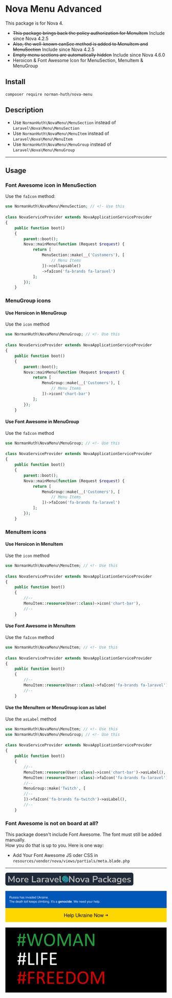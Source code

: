 # Nova Menu Advanced

This package is for Nova 4.

* ~~This package brings back the policy authorization for MenuItem~~ Include since Nova 4.2.5
* ~~Also, the well-known canSee method is added to MenuItem and MenuSection~~ Include since Nova 4.2.5
* ~~Empty menu sections are automatically hidden~~ Include since Nova 4.6.0
* Heroicon & Font Awesome Icon for MenuSection, MenuItem & MenuGroup

## Install

```
composer require norman-huth/nova-menu
```

## Description

* Use `NormanHuth\NovaMenu\MenuSection` instead of `Laravel\Nova\Menu\MenuSection`
* Use `NormanHuth\NovaMenu\MenuItem` instead of `Laravel\Nova\Menu\MenuItem`
* Use `NormanHuth\NovaMenu\MenuGroup` instead of `Laravel\Nova\Menu\MenuGroup`

---

## Usage

### Font Awesome icon in MenuSection

Use the `faIcon` method:

```php
use NormanHuth\NovaMenu\MenuSection; // <!- Use this

class NovaServiceProvider extends NovaApplicationServiceProvider
{
    public function boot()
    {
        parent::boot();
        Nova::mainMenu(function (Request $request) {
            return [
                MenuSection::make(__('Customers'), [
                    // Menu Items
                ])->collapsable()
                ->faIcon('fa-brands fa-laravel')
            ];
        });
    }
```

### MenuGroup icons

#### Use Heroicon in MenuGroup

Use the `icon` method

```php
use NormanHuth\NovaMenu\MenuGroup; // <!- Use this

class NovaServiceProvider extends NovaApplicationServiceProvider
{
    public function boot()
    {
        parent::boot();
        Nova::mainMenu(function (Request $request) {
            return [
                MenuGroup::make(__('Customers'), [
                    // Menu Items
                ])->icon('chart-bar')
            ];
        });
    }
```

#### Use Font Awesome in MenuGroup

Use the `faIcon` method

```php
use NormanHuth\NovaMenu\MenuGroup; // <!- Use this

class NovaServiceProvider extends NovaApplicationServiceProvider
{
    public function boot()
    {
        parent::boot();
        Nova::mainMenu(function (Request $request) {
            return [
                MenuGroup::make(__('Customers'), [
                    // Menu Items
                ])->faIcon('fa-brands fa-laravel')
            ];
        });
    }
```

### MenuItem icons

#### Use Heroicon in MenuItem

Use the `icon` method

```php
use NormanHuth\NovaMenu\MenuItem; // <!- Use this

class NovaServiceProvider extends NovaApplicationServiceProvider
{
    public function boot()
    {
        //--
        MenuItem::resource(User::class)->icon('chart-bar'),
        //--
    }
```

#### Use Font Awesome in MenuItem

Use the `faIcon` method

```php
use NormanHuth\NovaMenu\MenuItem; // <!- Use this

class NovaServiceProvider extends NovaApplicationServiceProvider
{
    public function boot()
    {
        //--
        MenuItem::resource(User::class)->faIcon('fa-brands fa-laravel'),
        //--
    }
```

#### Use the MenuItem or MenuGroup icon as label

Use the `asLabel` method

```php
use NormanHuth\NovaMenu\MenuItem; // <!- Use this
use NormanHuth\NovaMenu\MenuGroup; // <!- Use this

class NovaServiceProvider extends NovaApplicationServiceProvider
{
    public function boot()
    {
        //--
        MenuItem::resource(User::class)->icon('chart-bar')->asLabel(),
        MenuItem::resource(User::class)->faIcon('fa-brands fa-laravel')->asLabel(),
        //--
        MenuGroup::make('Twitch', [
        //--
        ])->faIcon('fa-brands fa-twitch')->asLabel(),
        //--
    }
```

### Font Awesome is not on board at all?

This package doesn't include Font Awesome. The font must still be added manually.  
How you do that is up to you. Here is one way:

* Add Your Font Awesome JS oder CSS in `resources/vendor/nova/views/partials/meta.blade.php`

---
[![More Laravel Nova Packages](https://raw.githubusercontent.com/Muetze42/asset-repo/main/svg/more-laravel-nova-packages.svg)](https://huth.it/nova-packages)


[![Stand With Ukraine](https://raw.githubusercontent.com/vshymanskyy/StandWithUkraine/main/banner2-direct.svg)](https://vshymanskyy.github.io/StandWithUkraine/)

[![Woman. Life. Freedom.](https://raw.githubusercontent.com/Muetze42/Muetze42/2033b219c6cce0cb656c34da5246434c27919bcd/files/iran-banner-big.svg)](https://linktr.ee/CurrentPetitionsFreeIran)
